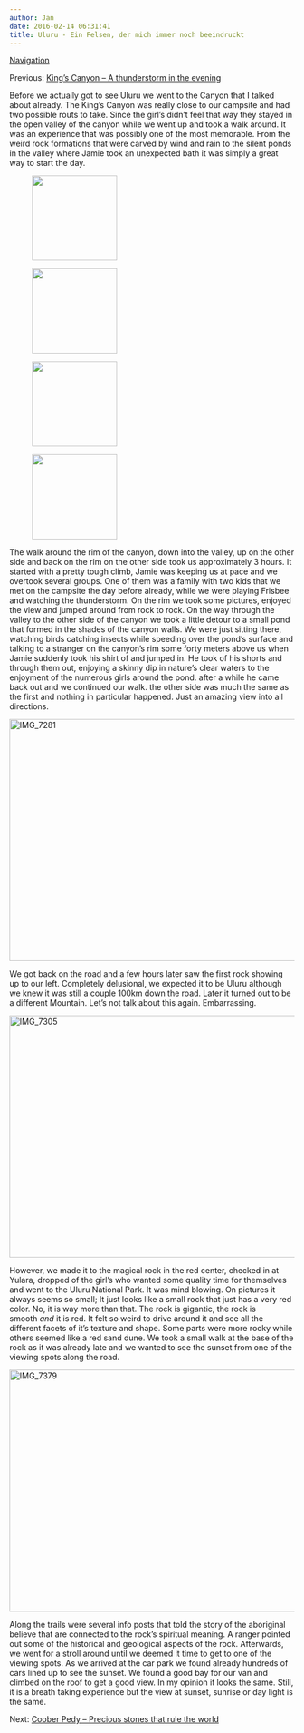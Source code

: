 ```yaml
---
author: Jan
date: 2016-02-14 06:31:41
title: Uluru - Ein Felsen, der mich immer noch beeindruckt
---
```


[Navigation](https://jan-steinke.de/wordpress/en/blog/2013/10/06/the-stuart-highway/)

Previous: [King&#8217;s Canyon &#8211; A thunderstorm in the evening](https://jan-steinke.de/wordpress/en/kings-canyon-a-thunderstorm-in-the-evening/)

Before we actually got to see Uluru we went to the Canyon that I talked about already. The King&#8217;s Canyon was really close to our campsite and had two possible routs to take. Since the girl&#8217;s didn&#8217;t feel that way they stayed in the open valley of the canyon while we went up and took a walk around. It was an experience that was possibly one of the most memorable. From the weird rock formations that were carved by wind and rain to the silent ponds in the valley where Jamie took an unexpected bath it was simply a great way to start the day.

<div id='gallery-15' class='gallery galleryid-1600 gallery-columns-4 gallery-size-thumbnail'>
  <figure class='gallery-item'>

  <div class='gallery-icon portrait'>
    <a href='http://jan-steinke.de/wordpress/de/img_7233/'><img width="150" height="150" src="http://jan-steinke.de/wordpress/wp-content/uploads/2016/02/IMG_7233-150x150.jpg" class="attachment-thumbnail size-thumbnail" alt="" /></a>
  </div></figure><figure class='gallery-item'>

  <div class='gallery-icon portrait'>
    <a href='http://jan-steinke.de/wordpress/de/img_7263/'><img width="150" height="150" src="http://jan-steinke.de/wordpress/wp-content/uploads/2016/02/IMG_7263-150x150.jpg" class="attachment-thumbnail size-thumbnail" alt="" /></a>
  </div></figure><figure class='gallery-item'>

  <div class='gallery-icon portrait'>
    <a href='http://jan-steinke.de/wordpress/de/img_7256/'><img width="150" height="150" src="http://jan-steinke.de/wordpress/wp-content/uploads/2016/02/IMG_7256-150x150.jpg" class="attachment-thumbnail size-thumbnail" alt="" /></a>
  </div></figure><figure class='gallery-item'>

  <div class='gallery-icon portrait'>
    <a href='http://jan-steinke.de/wordpress/de/img_7259/'><img width="150" height="150" src="http://jan-steinke.de/wordpress/wp-content/uploads/2016/02/IMG_7259-150x150.jpg" class="attachment-thumbnail size-thumbnail" alt="" /></a>
  </div></figure>
</div>

The walk around the rim of the canyon, down into the valley, up on the other side and back on the rim on the other side took us approximately 3 hours. It started with a pretty tough climb, Jamie was keeping us at pace and we overtook several groups. One of them was a family with two kids that we met on the campsite the day before already, while we were playing Frisbee and watching the thunderstorm. On the rim we took some pictures, enjoyed the view and jumped around from rock to rock. On the way through the valley to the other side of the canyon we took a little detour to a small pond that formed in the shades of the canyon walls. We were just sitting there, watching birds catching insects while speeding over the pond&#8217;s surface and talking to a stranger on the canyon&#8217;s rim some forty meters above us when Jamie suddenly took his shirt of and jumped in. He took of his shorts and through them out, enjoying a skinny dip in nature&#8217;s clear waters to the enjoyment of the numerous girls around the pond. after a while he came back out and we continued our walk. the other side was much the same as the first and nothing in particular happened. Just an amazing view into all directions.

<img class="size-full wp-image-1381 aligncenter" src="https://jan-steinke.de/wordpress/wp-content/uploads/2016/02/IMG_7281.jpg" alt="IMG_7281" width="640" height="427" srcset="https://jan-steinke.de/wordpress/wp-content/uploads/2016/02/IMG_7281.jpg 640w, https://jan-steinke.de/wordpress/wp-content/uploads/2016/02/IMG_7281-300x200.jpg 300w" sizes="(max-width: 640px) 85vw, 640px" />

We got back on the road and a few hours later saw the first rock showing up to our left. Completely delusional, we expected it to be Uluru although we knew it was still a couple 100km down the road. Later it turned out to be a different Mountain. Let&#8217;s not talk about this again. Embarrassing.

<img class="aligncenter size-full wp-image-1402" src="https://jan-steinke.de/wordpress/wp-content/uploads/2016/02/IMG_7305.jpg" alt="IMG_7305" width="640" height="427" srcset="https://jan-steinke.de/wordpress/wp-content/uploads/2016/02/IMG_7305.jpg 640w, https://jan-steinke.de/wordpress/wp-content/uploads/2016/02/IMG_7305-300x200.jpg 300w" sizes="(max-width: 640px) 85vw, 640px" />

However, we made it to the magical rock in the red center, checked in at Yulara, dropped of the girl&#8217;s who wanted some quality time for themselves and went to the Uluru National Park. It was mind blowing. On pictures it always seems so small; It just looks like a small rock that just has a very red color. No, it is way more than that. The rock is gigantic, the rock is smooth _and_ it is red. It felt so weird to drive around it and see all the different facets of it&#8217;s texture and shape. Some parts were more rocky while others seemed like a red sand dune. We took a small walk at the base of the rock as it was already late and we wanted to see the sunset from one of the viewing spots along the road.

<img class="aligncenter size-full wp-image-1405" src="https://jan-steinke.de/wordpress/wp-content/uploads/2016/02/IMG_7379.jpg" alt="IMG_7379" width="640" height="427" srcset="https://jan-steinke.de/wordpress/wp-content/uploads/2016/02/IMG_7379.jpg 640w, https://jan-steinke.de/wordpress/wp-content/uploads/2016/02/IMG_7379-300x200.jpg 300w" sizes="(max-width: 640px) 85vw, 640px" />

Along the trails were several info posts that told the story of the aboriginal believe that are connected to the rock&#8217;s spiritual meaning. A ranger pointed out some of the historical and geological aspects of the rock. Afterwards, we went for a stroll around until we deemed it time to get to one of the viewing spots. As we arrived at the car park we found already hundreds of cars lined up to see the sunset. We found a good bay for our van and climbed on the roof to get a good view. In my opinion it looks the same. Still, it is a breath taking experience but the view at sunset, sunrise or day light is the same.

Next: [Coober Pedy &#8211; Precious stones that rule the world](https://jan-steinke.de/wordpress/en/coober-pedy-precious-stones-that-rule-the-world/)
